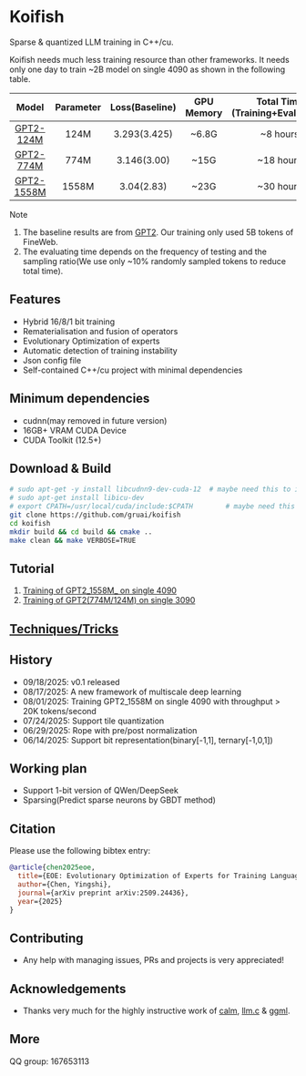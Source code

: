 # Koifish

Sparse & quantized LLM training in C++/cu.

Koifish needs much less training resource than other frameworks. It needs only one day to train ~2B model on single 4090 as shown in the following table.

| Model | Parameter  | Loss(Baseline) |GPU Memory|Total Time (Training+Evaluating)|Throughput|Log|
|:-------------:|:--------------:|:--------------:|:--------------:|:--------------:|:--------------:|:--------------:|
| [GPT2-124M](./cases/gpt2/124M_shard50_F6_lr0.001/F6_lr0.001.json)         | 124M           | 3.293(3.425)  | ~6.8G   |~8 hours|~140k/s|[log](cases/gpt2/124M_shard50_F6_lr0.001)|
| [GPT2-774M](./cases/gpt2/774M_Shard50_F6_B80/F6_B80.json)         | 774M           | 3.146(3.00)   | ~15G |~18 hours|~70k/s|[log](cases/gpt2/774M_Shard50_F6_B80)|
| [GPT2-1558M](./cases/gpt2/1558M_F8_B80/F8_B80.json)        | 1558M           | 3.04(2.83)   | ~23G   |~30 hours|~50k/s|[log](cases/gpt2/1558M_F8_B80)|

Note
1. The baseline results are from [GPT2](https://github.com/openai/gpt-2). Our training only used 5B tokens of FineWeb.   
2. The evaluating time depends on the frequency of testing and the sampling ratio(We use only ~10% randomly sampled tokens to reduce total time). 

## Features
- Hybrid 16/8/1 bit training
- Rematerialisation and fusion of operators
- Evolutionary Optimization of experts 
- Automatic detection of training instability
- Json config file
- Self-contained C++/cu project with minimal dependencies

## Minimum dependencies
- cudnn(may removed in future version)
- 16GB+ VRAM CUDA Device
- CUDA Toolkit (12.5+)

## Download & Build

```bash
# sudo apt-get -y install libcudnn9-dev-cuda-12  # maybe need this to install CUDNN
# sudo apt-get install libicu-dev
# export CPATH=/usr/local/cuda/include:$CPATH        # maybe need this to export CPATH
git clone https://github.com/gruai/koifish
cd koifish
mkdir build && cd build && cmake ..
make clean && make VERBOSE=TRUE
```

## Tutorial

1.    [Training of GPT2_1558M_ on single 4090](cases/tutorial/tutorial_gpt2_1558M.md)
1.    [Training of GPT2(774M/124M) on single 3090](cases/tutorial/tutorial_gpt2.md)

## [Techniques/Tricks](cases/tricks/Tricks.md)

## History
* 09/18/2025: v0.1 released
* 08/17/2025: A new framework of multiscale deep learning
* 08/01/2025: Training GPT2_1558M on single 4090 with throughput > 20K tokens/second
* 07/24/2025: Support tile quantization 
* 06/29/2025: Rope with pre/post normalization 
* 06/14/2025: Support bit representation(binary[-1,1], ternary[-1,0,1]) 

## Working plan
- Support 1-bit version of QWen/DeepSeek
- Sparsing(Predict sparse neurons by GBDT method)

## Citation
Please use the following bibtex entry:
```bibtex
@article{chen2025eoe,
  title={EOE: Evolutionary Optimization of Experts for Training Language Models},
  author={Chen, Yingshi},
  journal={arXiv preprint arXiv:2509.24436},
  year={2025}
}
```

## Contributing

- Any help with managing issues, PRs and projects is very appreciated!
  
## Acknowledgements

* Thanks very much for the highly instructive work of [calm](https://github.com/zeux/calm), [llm.c](https://github.com/karpathy/llm.c) & [ggml](https://github.com/ggerganov/ggml).

## More
QQ group: 167653113
